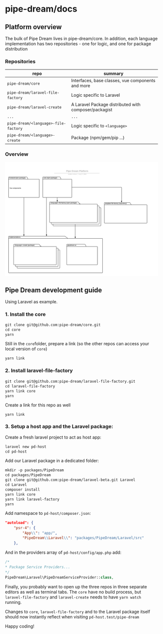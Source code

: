 # pipe-dream/docs

## Platform overview
The bulk of Pipe Dream lives in pipe-dream/core. In addition, each language implementation has two repositories - one for logic, and one for package distribution

### Repositories 
| repo  | summary |
| ------------- | ------------- |
| `pipe-dream/core`  | Interfaces, base classes, vue components and more  |
| `pipe-dream/laravel-file-factory`  | Logic specific to Laravel  |
| `pipe-dream/laravel-create` | A Laravel Package distributed with composer/packagist   |
| `...` | `...`   |
| `pipe-dream/<language>-file-factory` | Logic specific to `<language>`   |
| `pipe-dream/<language>-create` | Package (npm/gem/pip ...)   |

### Overview
<a href="https://www.lucidchart.com/documents/edit/e228254d-6c72-43ba-9bf2-0cd81be2cce6/0?beaconFlowId=CF13F2391D43F2E2" target="_blank">
    <img src="img/pipe_dream_platform.png">
</a>

## Pipe Dream development guide
Using Laravel as example.

### 1. Install the core
```
git clone git@github.com:pipe-dream/core.git
cd core
yarn
```
Still in the `core`folder, prepare a link (so the other repos can access your local version of `core`)
```
yarn link
```

### 2. Install laravel-file-factory
```
git clone git@github.com:pipe-dream/laravel-file-factory.git
cd laravel-file-factory
yarn link core
yarn
```
Create a link for this repo as well
```
yarn link
```

### 3. Setup a host app and the Laravel package:
Create a fresh laravel project to act as host app:
```
laravel new pd-host
cd pd-host
```
Add our Laravel package in a dedicated folder:
```
mkdir -p packages/PipeDream
cd packages/PipeDream
git clone git@github.com:pipe-dream/laravel-beta.git Laravel
cd Laravel
composer install
yarn link core
yarn link laravel-factory
yarn
```
Add namespace to `pd-host/composer.json`:
```json
"autoload": {
    "psr-4": {
        "App\\": "app/",
        "PipeDream\\Laravel\\": "packages/PipeDream/Laravel/src"
    },
```
And in the providers array of `pd-host/config/app.php` add:
```php
/*
* Package Service Providers...
*/
PipeDream\Laravel\PipeDreamServiceProvider::class,
```

Finally, you probably want to open up the three repos in three separate editors as well as terminal tabs.
The `core` have no build process, but `laravel-file-factory` and `laravel-create` needs to have `yarn watch` running.

Changes to `core`, `laravel-file-factory` and to the Laravel package itself should now instantly reflect when visiting `pd-host.test/pipe-dream`

Happy coding!

